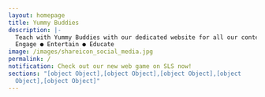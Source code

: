 ```yaml
---
layout: homepage
title: Yummy Buddies
description: |-
  Teach with Yummy Buddies with our dedicated website for all our content. 
  Engage ● Entertain ● Educate
image: /images/shareicon_social_media.jpg
permalink: /
notification: Check out our new web game on SLS now!
sections: "[object Object],[object Object],[object Object],[object
  Object],[object Object]"
---
```

